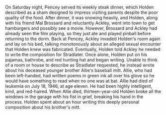 On Saturday night, Pencey served its weekly steak dinner, which Holden described as a sham designed to impress visiting parents despite the poor quality of the food. After dinner, it was snowing heavily, and Holden, along with his friend Mal Brossard and reluctantly Ackley, went into town to get hamburgers and possibly see a movie. However, Brossard and Ackley had already seen the film playing, so they just ate and played pinball before returning to the dorm. Back at Pencey, Ackley invaded Holden's room again and lay on his bed, talking monotonously about an alleged sexual encounter that Holden knew was fabricated. Eventually, Holden told Ackley he needed to write the composition for Stradlater. Once alone, Holden put on his pajamas, bathrobe, and red hunting hat and began writing. Unable to think of a room or house to describe as Stradlater requested, he instead wrote about his deceased younger brother Allie's baseball mitt. Allie, who had been left-handed, had written poems in green ink all over his glove so he would have something to read when no one was at bat. Allie had died of leukemia on July 18, 1946, at age eleven. He had been highly intelligent, kind, and red-haired. When Allie died, thirteen-year-old Holden broke all the windows in the garage with his fist in grief, breaking his hand in the process. Holden spent about an hour writing this deeply personal composition about his brother's mitt.
